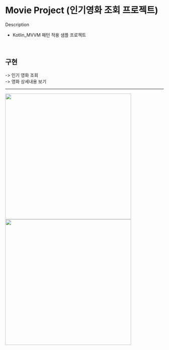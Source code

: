 # Movie Project (인기영화 조회 프로젝트) 


Description 
 - Kotlin_MVVM 패턴 적용 샘플 프로젝트
 
 <br/>
 <h2>구현</h2>
  -> 인기 영화 조회<br/>
  -> 영화 상세내용 보기
  
-----------
<div>
  <img width="400" src="https://user-images.githubusercontent.com/46430166/92470029-ca8f2a00-f210-11ea-93a6-868210ec52ed.jpg">
  <img width="400" src="https://user-images.githubusercontent.com/46430166/92470165-01654000-f211-11ea-90b1-0b7a4885ebb3.jpg">
</div>
